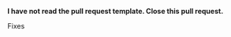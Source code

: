 <!-- Please read CONTRIBUTING.md before continuing, it's short, I promise. -->
<!-- https://github.com/knockout-lint/knockout-lint/blob/master/CONTRIBUTING.md -->

<!-- Briefly describe the pull request and remove the line below -->
<b>I have not read the pull request template. Close this pull request.</b>

Fixes <!--<<< Link your issue >>>-->
